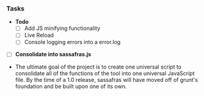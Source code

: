### Tasks

* **Todo**
    * [ ] Add JS minifying functionality
    * [ ] Live Reload
    * [ ] Console logging errors into a error.log

* [ ]  **Consolidate into sassafras.js**
  * The ultimate goal of the project is to create one universal script to consolidate all of the functions of the tool into one universal JavaScript file. By the time of a 1.0 release, sassafras will have moved off of grunt's foundation and be built upon one of its own.
